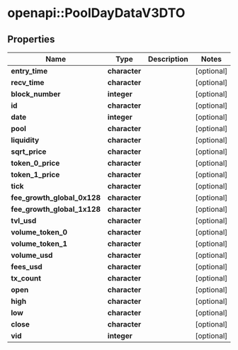 # openapi::PoolDayDataV3DTO


## Properties
Name | Type | Description | Notes
------------ | ------------- | ------------- | -------------
**entry_time** | **character** |  | [optional] 
**recv_time** | **character** |  | [optional] 
**block_number** | **integer** |  | [optional] 
**id** | **character** |  | [optional] 
**date** | **integer** |  | [optional] 
**pool** | **character** |  | [optional] 
**liquidity** | **character** |  | [optional] 
**sqrt_price** | **character** |  | [optional] 
**token_0_price** | **character** |  | [optional] 
**token_1_price** | **character** |  | [optional] 
**tick** | **character** |  | [optional] 
**fee_growth_global_0x128** | **character** |  | [optional] 
**fee_growth_global_1x128** | **character** |  | [optional] 
**tvl_usd** | **character** |  | [optional] 
**volume_token_0** | **character** |  | [optional] 
**volume_token_1** | **character** |  | [optional] 
**volume_usd** | **character** |  | [optional] 
**fees_usd** | **character** |  | [optional] 
**tx_count** | **character** |  | [optional] 
**open** | **character** |  | [optional] 
**high** | **character** |  | [optional] 
**low** | **character** |  | [optional] 
**close** | **character** |  | [optional] 
**vid** | **integer** |  | [optional] 


